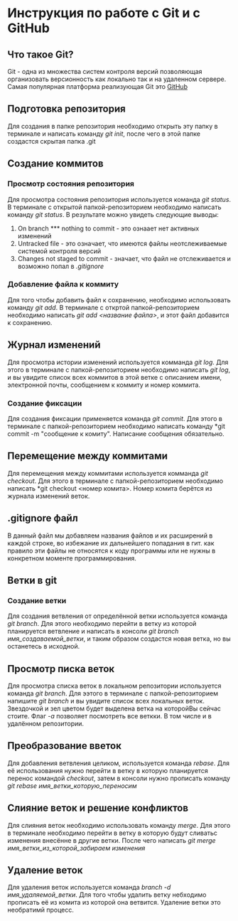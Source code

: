 # Инструкция по работе с Git и с GitHub

## Что  такое Git?
Git - одна из множества систем контроля версий позволяющая организовать версионность как локально так и на удаленном сервере. Самая популярная платформа реализующая Git это [GitHub](https://github.com)


## Подготовка репозитория
Для создания в папке репозитория необходимо открыть эту папку в терминале и написать команду *git init*, после чего в этой папке создастся скрытая папка .git

## Создание коммитов

### Просмотр состояния репозитория
Для просмотра состояния репозитория используется команда *git status*. В терминале с открытой папкой-репозиторием необходимо написать команду *git status*. В результате можно увидеть следующие выводы:
1. On branch *** nothing to commit - это ознаает нет активных изменений
2. Untracked file - это означает, что имеются файлы неотслеживаемые системой контроля версий
3. Changes not staged to commit - значает, что файл не отслеживается и возможно попал в *.gitignore*

### Добавление файла к коммиту
Для того чтобы добавить файл к сохранению, необходимо использовать команду *git add*. В терминале с откртой папкой-репозиторием необходимо написать *git add <название файла>*, и этот файл добавится к сохранению.

## Журнал изменений
Для просмотра истории изменений используется комманда *git log*. Для этого в терминале с папкой-репозиторием необходимо написать *git log*, и вы увидите список всех коммитов в этой ветке с описанием имени, электронной почты, сообщением к коммиту и номер коммита.

### Создание фиксации
Для создания фиксации применяется команда *git commit*. Для этого в терминале с папкой-репозиторием необходимо написать команду *git commit -m "сообщение к комиту". Написание сообщения обязательно.



## Перемещение между коммитами
Для перемещения между коммитами используется комманда *git checkout*. Для этого в терминале с папкой-репозиторием необходимо написать *git checkout <номер комита>. Номер комита берётся из журнала изменений веток.

## .gitignore файл
В данный файл мы добавляем названия файлов и их расширений в каждой строке, во избежание их дальнейшего попадания в гит. как правило эти файлы не относятся к коду программы или не нужны в конкретном моменте программирования.

## Ветки в git
### Создание ветки
Для создания ветвления от определённой ветки используется команда *git branch*.  Для этого необходимо перейти в ветку из которой планируется ветвление и написать в консоли *git branch имя_создаваемой_ветки*, и таким образом создастся новая ветка, но вы останетесь в исходной.

## Просмотр писка веток
Для просмотра списка веток в локальном репозитории используется команда *git branch*. Для ээтого в терминале с папкой-репозиторием напишите *git branch* и вы увидите список всех локальных веток. Звездочкой и зел цветом будет выделена ветка на которойВы сейчас стоите. Флаг *-a* позволяет посмотреть все веткки. В том числе и в удалённом репозитории.

## Преобразование вветок
Для добавления ветвления целиком, используется команда *rebase*. Для её использования нужно перейти в ветку в которую планируется перенос командой *checkout*, затем в консоли нужно прописать команду *git rebase имя_ветки_которую_переносим* 

## Слияние веток и решение конфликтов
Для слияния веток необходимо использовать команду *merge*. Для этого в терминале необходимо перейти в ветку в которую будут сливатьс изменения внесённе в другие ветки. После чего написать *git merge имя_ветки_из_которой_забираем изменения* 

## Удаление веток
Для удаления веток используется команда *branch -d имя_удаляемой_ветки*. Для того чтобы удалить ветку небходимо прописать её из комита из которой она ветвится. Удаление ветки это необратимй процесс.
